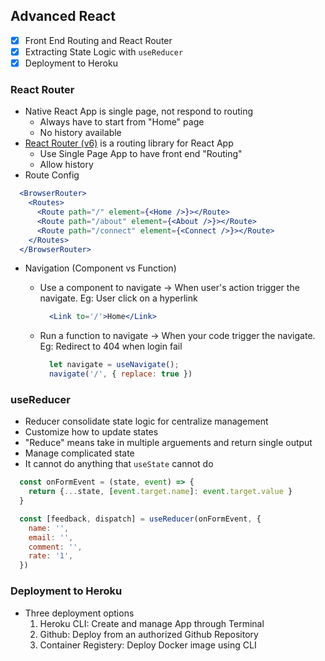 ## Advanced React
- [x] Front End Routing and React Router
- [x] Extracting State Logic with `useReducer`
- [x] Deployment to Heroku

### React Router
* Native React App is single page, not respond to routing
  * Always have to start from "Home" page
  * No history available
* [React Router (v6)](https://reactrouter.com/en/main) is a routing library for React App
  * Use Single Page App to have front end "Routing"
  * Allow history
* Route Config

```jsx
  <BrowserRouter>
    <Routes>
      <Route path="/" element={<Home />}></Route>
      <Route path="/about" element={<About />}></Route>
      <Route path="/connect" element={<Connect />}></Route>
    </Routes>
  </BrowserRouter>
```
* Navigation (Component vs Function)
    * Use a component to navigate -> When user's action trigger the navigate. Eg: User click on a hyperlink

      ```jsx
        <Link to='/'>Home</Link>
      ```

    * Run a function to navigate -> When your code trigger the navigate. Eg: Redirect to 404 when login fail

      ```js
        let navigate = useNavigate();
        navigate('/', { replace: true })
      ```

### useReducer
* Reducer consolidate state logic for centralize management
* Customize how to update states
* "Reduce" means take in multiple arguements and return single output
* Manage complicated state
* It cannot do anything that `useState` cannot do

```js
  const onFormEvent = (state, event) => {
    return {...state, [event.target.name]: event.target.value }
  }

  const [feedback, dispatch] = useReducer(onFormEvent, {
    name: '',
    email: '',
    comment: '',
    rate: '1',
  })
```

### Deployment to Heroku
* Three deployment options
    1. Heroku CLI: Create and manage App through Terminal
    2. Github: Deploy from an authorized Github Repository
    3. Container Registery: Deploy Docker image using CLI